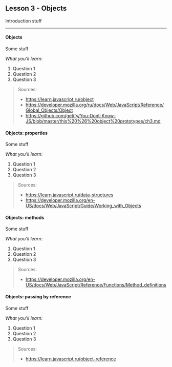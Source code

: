 
Lesson 3 - Objects
------------------------------------------------------------


Introduction stuff

----------

#### <i class="icon-star"></i> Objects
Some stuff

*What you'll learn:*

 1. Question 1
 2. Question 2
 3. Question 3
 	
> Sources:
> - https://learn.javascript.ru/object
> - https://developer.mozilla.org/ru/docs/Web/JavaScript/Reference/Global_Objects/Object 
> - https://github.com/getify/You-Dont-Know-JS/blob/master/this%20%26%20object%20prototypes/ch3.md

#### <i class="icon-star"></i> Objects: properties
Some stuff

*What you'll learn:*

 1. Question 1
 2. Question 2
 3. Question 3

> Sources:
> - https://learn.javascript.ru/data-structures 
> - https://developer.mozilla.org/en-US/docs/Web/JavaScript/Guide/Working_with_Objects 

#### <i class="icon-star"></i> Objects: methods
Some stuff

*What you'll learn:*

 1. Question 1
 2. Question 2
 3. Question 3

> Sources:
> - https://developer.mozilla.org/en-US/docs/Web/JavaScript/Reference/Functions/Method_definitions

#### <i class="icon-star"></i> Objects: passing by reference
Some stuff

*What you'll learn:*

 1. Question 1
 2. Question 2
 3. Question 3

> Sources:
> - https://learn.javascript.ru/object-reference 

